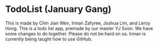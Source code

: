 # TodoList (January Gang)
This is made by Chin Jian Wen, Irman Zafyree, Joshua Lim, and Leroy Hong.
This is a todo list app, premade by our master YJ Soon.
We have some changes to do together.
Please do not be hard on us.
Irman is currently being taught how to use GitHub.
